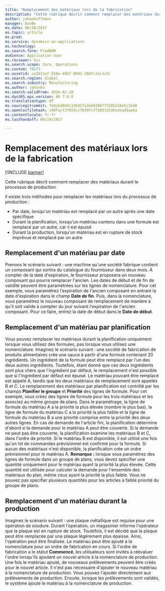 ```yaml
---
title: "Remplacement des matériaux lors de la fabrication"
description: "Cette rubrique décrit comment remplacer des matériaux durant le processus de production."
author: johanhoffmann
manager: AnnBe
ms.date: 06/20/2017
ms.topic: article
ms.prod: 
ms.service: dynamics-ax-applications
ms.technology: 
ms.search.form: ProdBOM
audience: Application User
ms.reviewer: bis
ms.search.scope: Core, Operations
ms.custom: 70171
ms.assetid: ce3b11ef-550e-49b7-8942-2607c2ec3c5c
ms.search.region: Global
ms.search.industry: Manufacturing
ms.author: johanho
ms.search.validFrom: 2016-02-28
ms.dyn365.ops.version: AX 7.0.0
ms.translationtype: HT
ms.sourcegitcommit: 7e0a5d044133b917a3eb9386773205218e5c1b40
ms.openlocfilehash: c98facf37659cc7039fc7f3057a530ceead5aa6a
ms.contentlocale: fr-fr
ms.lasthandoff: 09/29/2017

---
```


# <a name="material-substitution-in-manufacturing"></a>Remplacement des matériaux lors de la fabrication

[!INCLUDE [banner](../includes/banner.md)]

Cette rubrique décrit comment remplacer des matériaux durant le processus de production. 

Il existe trois méthodes pour remplacer les matériaux lors du processus de production :

-   Par date, lorsqu'un matériau est remplacé par un autre après une date spécifique
-   Durant la planification, lorsqu'un matériau contenu dans une formule est remplacé par un autre, car il est épuisé
-   Durant la production, lorsqu'un matériau est en rupture de stock imprévue et remplacé par un autre

## <a name="substituting-material-by-date"></a>Remplacement d'un matériau par date
Prenons le scénario suivant : une machine qu'une société fabrique contient un composant qui sortira du catalogue du fournisseur dans deux mois. À compter de la date d'expiration, le fournisseur proposera un nouveau composant qui pourra remplacer l'ancien. Les dates de début et de fin de validité peuvent être paramétrées sur les lignes de nomenclature. Pour cet exemple, vous paramétrez l'expiration de l'ancien composant en entrant la date d'expiration dans le champ **Date de fin**. Puis, dans la nomenclature, vous paramétrez le nouveau composant de remplacement de manière à qu'il soit valide à compter du jour suivant l'expiration de l'ancien composant. Pour ce faire, entrez la date de début dans le **Date de début**.

## <a name="substituting-material-by-planning"></a>Remplacement d'un matériau par planification
Vous pouvez remplacer les matériaux durant la planification uniquement lorsque vous utilisez des formules, pas lorsque vous utilisez une nomenclature. Imaginez le scénario suivant : une société de fabrication de produits alimentaires crée une sauce à partir d'une formule contenant 20 ingrédients. Un ingrédient de la formule peut être remplacé par l'un des deux autres ingrédients. Toutefois, étant donné que ces deux ingrédients sont plus chers que l'ingrédient par défaut, le remplacement n'est possible que si l'ingrédient par défaut est épuisé. Le matériau pouvant être remplacé est appelé A, tandis que les deux matériaux de remplacement sont appelés B et C. Le remplacement des matériaux par planification est contrôlé par les champs **Planifier le groupe** et **Priorité** des lignes de formule. Pour cet exemple, vous créez des lignes de formule pour les trois matériaux et les associez au même groupe de plans. Dans le paramétrage, la ligne de formule du matériau A a la priorité la plus élevée (nombre le plus bas), la ligne de formule du matériau C a la priorité la plus faible et la ligne de formule du matériau B a une priorité comprise entre la priorité des deux autres lignes. En cas de demande de l'article fini, la planification détermine d'abord si la demande pour le matériau A peut être couverte. Si la demande ne peut pas être couverte, la planification examine les matériaux B et C, dans l'ordre de priorité. Si le matériau B est disponible, il est utilisé une fois qu'un lot de commandes prévisionnel est confirmé pour la formule. Si aucun des matériaux n'est disponible, la planification crée un ordre prévisionnel pour le matériau A. **Remarque :** lorsque vous paramétrez des lignes de formule dans un groupe de plans, vous devez spécifier une quantité uniquement pour le matériau ayant la priorité la plus élevée. Cette quantité est utilisée pour calculer la demande pour l'ensemble des matériaux du plan, même ceux ayant la priorité la plus faible. Vous ne pouvez pas spécifier plusieurs quantités pour les articles à faible priorité du groupe de plans.

## <a name="substituting-material-during-production"></a>Remplacement d'un matériau durant la production
Imaginez le scénario suivant : une plaque métallique est requise pour une opération de soudure. Durant l'opération, un magasinier informe l'opérateur que la plaque est en rupture de stock. Toutefois, il est décidé que la plaque peut être remplacée par une plaque légèrement plus épaisse. Ainsi, l'opération peut être finalisée. Le matériau peut être ajouté à la nomenclature pour un ordre de fabrication en cours. Si l'ordre de fabrication a le statut **Commencé**, les utilisateurs sont invités à réévaluer l'ordre lorsqu'ils ajoutent un nouvel article à la nomenclature de production. Une fois le matériau ajouté, de nouveaux prélèvements peuvent être créés pour le nouvel article. Il n'est pas nécessaire d'ajouter le nouveau matériau à la nomenclature de production. Vous pouvez l'ajouter directement aux prélèvements de production. Ensuite, lorsque les prélèvements sont validés, le système ajoute le matériau à la nomenclature de production.




